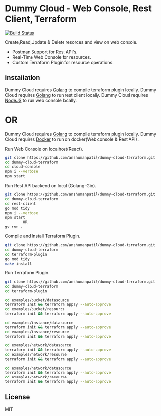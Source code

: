 # Dummy Cloud - Web Console, Rest Client, Terraform

[![Build Status](https://travis-ci.org/joemccann/dillinger.svg?branch=master)](https://travis-ci.org/joemccann/dillinger)

Create,Read,Update & Delete resorces and view on web console.

- Postman Support for Rest API's.
- Real-Time Web Console for resources.
- Custom Terraform Plugin for resource operations.


## Installation

Dummy Cloud requires [Golang](https://go.dev/) to compile terraform plugin locally.
Dummy Cloud requires [Golang](https://go.dev/) to run rest client locally.
Dummy Cloud requires [NodeJS](https://nodejs.org/en/) to run web console locally.
# OR
Dummy Cloud requires [Golang](https://go.dev/) to compile terraform plugin locally.
Dummy Cloud requires [Docker](https://www.docker.com/) to run on docker(Web console & Rest API) .

Run Web Console on localhost(React).

```sh
git clone https://github.com/anshumanpatil/dummy-cloud-terraform.git
cd dummy-cloud-terraform
cd cloud-console
npm i --verbose
npm start
```
Run Rest API backend on local (Golang-Gin).

```sh
git clone https://github.com/anshumanpatil/dummy-cloud-terraform.git
cd dummy-cloud-terraform
cd rest-client
go mod tidy
npm i --verbose
npm start 
        OR
go run .
```

Compile and Install Terraform Plugin.

```sh
git clone https://github.com/anshumanpatil/dummy-cloud-terraform.git
cd dummy-cloud-terraform
cd terraform-plugin
go mod tidy
make install
```

Run Terraform Plugin.

```sh
git clone https://github.com/anshumanpatil/dummy-cloud-terraform.git
cd dummy-cloud-terraform
cd terraform-plugin

cd examples/bucket/datasource
terraform init && terraform apply --auto-approve
cd examples/bucket/resource
terraform init && terraform apply --auto-approve

cd examples/instance/datasource
terraform init && terraform apply --auto-approve
cd examples/instance/resource
terraform init && terraform apply --auto-approve

cd examples/network/datasource
terraform init && terraform apply --auto-approve
cd examples/network/resource
terraform init && terraform apply --auto-approve

cd examples/network/datasource
terraform init && terraform apply --auto-approve
cd examples/network/resource
terraform init && terraform apply --auto-approve
```

## License

MIT
